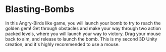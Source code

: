 # Blasting-Bombs
In this Angry-Birds like game, you will launch your bomb to try to reach the golden gem! Get through obstacles and make your way through two action packed levels, where you will launch your way to victory. Drag your mouse back to aim, and release to launch the bomb. This is my second 3D Unity creation, and it's highly recommended to use a mouse.
